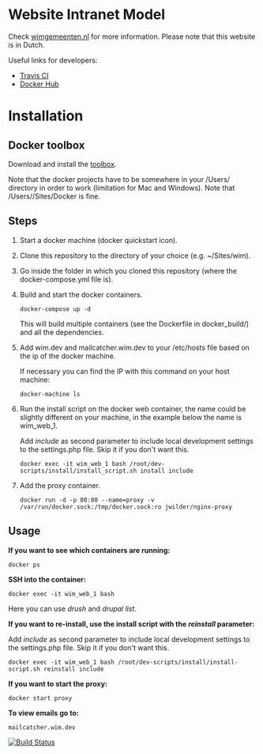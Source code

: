 # Website Intranet Model #
Check [wimgemeenten.nl](http://www.wimgemeenten.nl) for more information. Please note that this website is in Dutch.

Useful links for developers:
- [Travis CI](https://travis-ci.org/WebsiteIntranetModel/wim/builds)
- [Docker Hub](https://hub.docker.com/r/goalgorilla/wim/builds/)

# Installation #

## Docker toolbox ##
Download and install the [toolbox](https://www.docker.com/docker-toolbox).

Note that the docker projects have to be somewhere in your /Users/ directory in order to work (limitation for Mac and Windows). Note that /Users/<name>/Sites/Docker is fine.


## Steps ##

1. Start a docker machine (docker quickstart icon).

2. Clone this repository to the directory of your choice (e.g. ~/Sites/wim).

3. Go inside the folder in which you cloned this repository (where the docker-compose.yml file is).

4. Build and start the docker containers.
    ```
    docker-compose up -d
    ```

    This will build multiple containers (see the Dockerfile in docker_build/) and all the dependencies.

5. Add wim.dev and mailcatcher.wim.dev to your /etc/hosts file based on the ip of the docker machine.

    If necessary you can find the IP with this command on your host machine:
    ```
    docker-machine ls
    ```

6. Run the install script on the docker web container, the name could be slightly different on your machine, in the example below the name is wim_web_1.
    
    Add _include_ as second parameter to include local development settings to the settings.php file. Skip it if you don't want this.
    ```
    docker exec -it wim_web_1 bash /root/dev-scripts/install/install_script.sh install include
    ```

7. Add the proxy container.
    ```
    docker run -d -p 80:80 --name=proxy -v /var/run/docker.sock:/tmp/docker.sock:ro jwilder/nginx-proxy
    ```

## Usage ##

**If you want to see which containers are running:**
```
docker ps
```

**SSH into the container:**
```
docker exec -it wim_web_1 bash
```
Here you can use _drush_ and _drupal list_.

**If you want to re-install, use the install script with the _reinstall_ parameter:**

Add _include_ as second parameter to include local development settings to the settings.php file. Skip it if you don't want this.

```
docker exec -it wim_web_1 bash /root/dev-scripts/install/install-script.sh reinstall include
```

**If you want to start the proxy:**
```
docker start proxy
```

**To view emails go to:**
```
mailcatcher.wim.dev
```

[![Build Status](https://travis-ci.org/WebsiteIntranetModel/wim.svg?branch=master)](https://travis-ci.org/WebsiteIntranetModel/wim)

